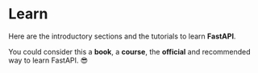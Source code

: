 # Learn

Here are the introductory sections and the tutorials to learn **FastAPI**.

You could consider this a **book**, a **course**, the **official** and recommended way to learn FastAPI. 😎
